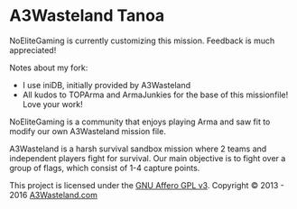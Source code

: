 # A3Wasteland Tanoa

NoEliteGaming is currently customizing this mission. Feedback is much appreciated!

Notes about my fork:

* I use iniDB, initially provided by A3Wasteland
* All kudos to TOPArma and ArmaJunkies for the base of this missionfile! Love your work!


NoEliteGaming is a community that enjoys playing Arma and saw fit to modify our own A3Wasteland mission file.
 
A3Wasteland is a harsh survival sandbox mission where 2 teams and independent players fight for survival. Our main objective is to fight over a group of flags, which consist of 1-4 capture points.





This project is licensed under the [GNU Affero GPL v3](http://tldrlegal.com/l/agpl3). Copyright © 2013 - 2016 [A3Wasteland.com](http://a3wasteland.com/)
